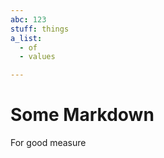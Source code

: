 ```yaml
---
abc: 123
stuff: things
a_list:
  - of
  - values

---
```











# Some Markdown

For good measure









